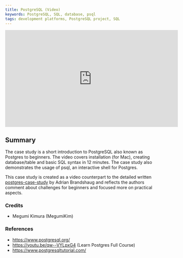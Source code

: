 ```yaml
---
title: PostgreSQL (Video)
keywords: PostgreSQL, SQL, database, psql
tags: development platforms, PostgreSQL project, SQL
---
```


<iframe width="560" height="315" src="https://youtu.be/VOJ3811-JA0" title="YouTube video player" frameborder="0" allow="accelerometer; autoplay; clipboard-write; encrypted-media; gyroscope; picture-in-picture; web-share" allowfullscreen></iframe>

## Summary

The case study is a short introduction to PostgreSQL also known as Postgres to beginners.
The video covers installation (for Mac), creating database/table and basic SQL syntax in 12 minutes.
The case study also demonstrates the usage of psql, an interactive shell for Postgres.

This case study is created as a video counterpart to the detailed written [postgres-case-study](./postgres-case-study.md) by Adrian Brandshaug and reflects the authors comment about challenges for beginners and focused more on practical aspects.

### Credits

- Megumi Kimura (MegumiKim)

### References

- https://www.postgresql.org/
- https://youtu.be/qw--VYLpxG4 (Learn Postgres Full Course)
- https://www.postgresqltutorial.com/
